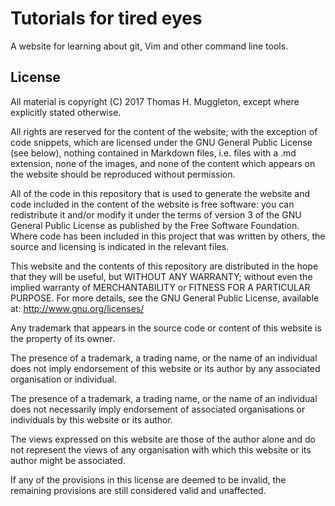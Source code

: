 # Tutorials for tired eyes

A website for learning about git, Vim and other command line tools.

## License

All material is copyright (C) 2017 Thomas H. Muggleton, except where explicitly
stated otherwise.

All rights are reserved for the content of the website; with the exception of
code snippets, which are licensed under the GNU General Public License (see
below), nothing contained in Markdown files, i.e. files with a .md extension,
none of the images, and none of the content which appears on the website should
be reproduced without permission.

All of the code in this repository that is used to generate the website and
code included in the content of the website is free software: you can
redistribute it and/or modify it under the terms of version 3 of the GNU
General Public License as published by the Free Software Foundation.  Where
code has been included in this project that was written by others, the source
and licensing is indicated in the relevant files.

This website and the contents of this repository are distributed in the hope
that they will be useful, but WITHOUT ANY WARRANTY; without even the implied
warranty of MERCHANTABILITY or FITNESS FOR A PARTICULAR PURPOSE.  For more
details, see the GNU General Public License, available at:
http://www.gnu.org/licenses/

Any trademark that appears in the source code or content of this website is the
property of its owner.

The presence of a trademark, a trading name, or the name of an individual does
not imply endorsement of this website or its author by any associated
organisation or individual.

The presence of a trademark, a trading name, or the name of an individual does
not necessarily imply endorsement of associated organisations or individuals by
this website or its author.

The views expressed on this website are those of the author alone and do not
represent the views of any organisation with which this website or its author
might be associated.

If any of the provisions in this license are deemed to be invalid, the
remaining provisions are still considered valid and unaffected.
